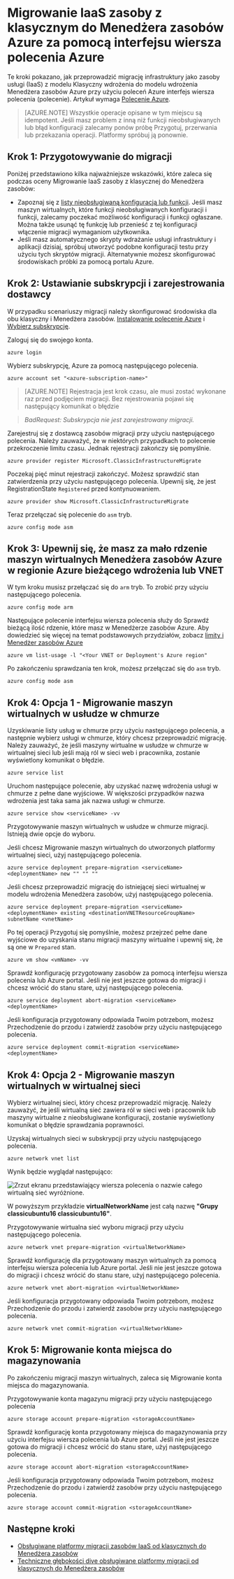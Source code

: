 <properties
    pageTitle="Migrowanie IaaS zasoby z klasycznym do Menedżera zasobów Azure za pomocą interfejsu wiersza polecenia Azure | Microsoft Azure"
    description="W tym artykule opisano za pośrednictwem obsługiwane platformy migracji zasobów, od klasycznych do Menedżera zasobów Azure za pomocą interfejsu wiersza polecenia Azure"
    services="virtual-machines-linux"
    documentationCenter=""
    authors="cynthn"
    manager="timlt"
    editor=""
    tags="azure-resource-manager"/>

<tags
    ms.service="virtual-machines-linux"
    ms.workload="infrastructure-services"
    ms.tgt_pltfrm="vm-linux"
    ms.devlang="na"
    ms.topic="article"
    ms.date="07/19/2016"
    ms.author="cynthn"/>

# <a name="migrate-iaas-resources-from-classic-to-azure-resource-manager-by-using-azure-cli"></a>Migrowanie IaaS zasoby z klasycznym do Menedżera zasobów Azure za pomocą interfejsu wiersza polecenia Azure

Te kroki pokazano, jak przeprowadzić migrację infrastruktury jako zasoby usługi (IaaS) z modelu Klasyczny wdrożenia do modelu wdrożenia Menedżera zasobów Azure przy użyciu poleceń Azure interfejs wiersza polecenia (polecenie). Artykuł wymaga [Polecenie Azure](../xplat-cli-install.md).

>[AZURE.NOTE] Wszystkie operacje opisane w tym miejscu są idempotent. Jeśli masz problem z inną niż funkcji nieobsługiwanych lub błąd konfiguracji zalecamy ponów próbę Przygotuj, przerwania lub przekazania operacji. Platformy spróbuj ją ponownie.

## <a name="step-1-prepare-for-migration"></a>Krok 1: Przygotowywanie do migracji

Poniżej przedstawiono kilka najważniejsze wskazówki, które zaleca się podczas oceny Migrowanie IaaS zasoby z klasycznej do Menedżera zasobów:

- Zapoznaj się z [listy nieobsługiwaną konfiguracją lub funkcji](virtual-machines-windows-migration-classic-resource-manager.md). Jeśli masz maszyn wirtualnych, które funkcji nieobsługiwanych konfiguracji i funkcji, zalecamy poczekać możliwość konfiguracji i funkcji ogłaszane. Można także usunąć tę funkcję lub przenieść z tej konfiguracji włączenie migracji wymaganiom użytkownika.
-   Jeśli masz automatycznego skrypty wdrażanie usługi infrastruktury i aplikacji dzisiaj, spróbuj utworzyć podobne konfiguracji testu przy użyciu tych skryptów migracji. Alternatywnie możesz skonfigurować środowiskach próbki za pomocą portalu Azure.

## <a name="step-2-set-your-subscription-and-register-the-provider"></a>Krok 2: Ustawianie subskrypcji i zarejestrowania dostawcy

W przypadku scenariuszy migracji należy skonfigurować środowiska dla obu klasyczny i Menedżera zasobów. [Instalowanie polecenie Azure](../xplat-cli-install.md) i [Wybierz subskrypcję](../xplat-cli-connect.md).

Zaloguj się do swojego konta.
    
    azure login

Wybierz subskrypcję, Azure za pomocą następującego polecenia.

    azure account set "<azure-subscription-name>"

>[AZURE.NOTE] Rejestracja jest krok czasu, ale musi zostać wykonane raz przed podjęciem migracji. Bez rejestrowania pojawi się następujący komunikat o błędzie 

>   *BadRequest: Subskrypcja nie jest zarejestrowany migracji.* 

Zarejestruj się z dostawcą zasobów migracji przy użyciu następującego polecenia. Należy zauważyć, że w niektórych przypadkach to polecenie przekroczenie limitu czasu. Jednak rejestracji zakończy się pomyślnie.

    azure provider register Microsoft.ClassicInfrastructureMigrate

Poczekaj pięć minut rejestracji zakończyć. Możesz sprawdzić stan zatwierdzenia przy użyciu następującego polecenia. Upewnij się, że jest RegistrationState `Registered` przed kontynuowaniem.

    azure provider show Microsoft.ClassicInfrastructureMigrate

Teraz przełączać się polecenie do `asm` tryb.

    azure config mode asm

## <a name="step-3-make-sure-you-have-enough-azure-resource-manager-virtual-machine-cores-in-the-azure-region-of-your-current-deployment-or-vnet"></a>Krok 3: Upewnij się, że masz za mało rdzenie maszyn wirtualnych Menedżera zasobów Azure w regionie Azure bieżącego wdrożenia lub VNET

W tym kroku musisz przełączać się do `arm` tryb. To zrobić przy użyciu następującego polecenia.

```
azure config mode arm
```

Następujące polecenie interfejsu wiersza polecenia służy do Sprawdź bieżącą ilość rdzenie, które masz w Menedżerze zasobów Azure. Aby dowiedzieć się więcej na temat podstawowych przydziałów, zobacz [limity i Menedżer zasobów Azure](../articles/azure-subscription-service-limits.md#limits-and-the-azure-resource-manager)

```
azure vm list-usage -l "<Your VNET or Deployment's Azure region"
```

Po zakończeniu sprawdzania ten krok, możesz przełączać się do `asm` tryb.

    azure config mode asm


## <a name="step-4-option-1---migrate-virtual-machines-in-a-cloud-service"></a>Krok 4: Opcja 1 - Migrowanie maszyn wirtualnych w usłudze w chmurze 

Uzyskiwanie listy usług w chmurze przy użyciu następującego polecenia, a następnie wybierz usługi w chmurze, który chcesz przeprowadzić migrację. Należy zauważyć, że jeśli maszyny wirtualne w usłudze w chmurze w wirtualnej sieci lub jeśli mają ról w sieci web i pracownika, zostanie wyświetlony komunikat o błędzie.

    azure service list

Uruchom następujące polecenie, aby uzyskać nazwę wdrożenia usługi w chmurze z pełne dane wyjściowe. W większości przypadków nazwa wdrożenia jest taka sama jak nazwa usługi w chmurze.

    azure service show <serviceName> -vv

Przygotowywanie maszyn wirtualnych w usłudze w chmurze migracji. Istnieją dwie opcje do wyboru.

Jeśli chcesz Migrowanie maszyn wirtualnych do utworzonych platformy wirtualnej sieci, użyj następującego polecenia.

    azure service deployment prepare-migration <serviceName> <deploymentName> new "" "" ""

Jeśli chcesz przeprowadzić migrację do istniejącej sieci wirtualnej w modelu wdrożenia Menedżera zasobów, użyj następującego polecenia.

    azure service deployment prepare-migration <serviceName> <deploymentName> existing <destinationVNETResourceGroupName> subnetName <vnetName>

Po tej operacji Przygotuj się pomyślnie, możesz przejrzeć pełne dane wyjściowe do uzyskania stanu migracji maszyny wirtualne i upewnij się, że są one w `Prepared` stan.

    azure vm show <vmName> -vv

Sprawdź konfigurację przygotowany zasobów za pomocą interfejsu wiersza polecenia lub Azure portal. Jeśli nie jest jeszcze gotowa do migracji i chcesz wrócić do stanu stare, użyj następującego polecenia.

    azure service deployment abort-migration <serviceName> <deploymentName>

Jeśli konfiguracja przygotowany odpowiada Twoim potrzebom, możesz Przechodzenie do przodu i zatwierdź zasobów przy użyciu następującego polecenia.

    azure service deployment commit-migration <serviceName> <deploymentName>


    
## <a name="step-4-option-2----migrate-virtual-machines-in-a-virtual-network"></a>Krok 4: Opcja 2 - Migrowanie maszyn wirtualnych w wirtualnej sieci

Wybierz wirtualnej sieci, który chcesz przeprowadzić migrację. Należy zauważyć, że jeśli wirtualną sieć zawiera ról w sieci web i pracownik lub maszyny wirtualne z nieobsługiwane konfiguracji, zostanie wyświetlony komunikat o błędzie sprawdzania poprawności.

Uzyskaj wirtualnych sieci w subskrypcji przy użyciu następującego polecenia.

    azure network vnet list
    
Wynik będzie wyglądał następująco:

![Zrzut ekranu przedstawiający wiersza polecenia o nazwie całego wirtualną sieć wyróżnione.](./media/virtual-machines-linux-cli-migration-classic-resource-manager/vnet.png)

W powyższym przykładzie **virtualNetworkName** jest całą nazwę **"Grupy classicubuntu16 classicubuntu16"**.

Przygotowywanie wirtualna sieć wyboru migracji przy użyciu następującego polecenia.

    azure network vnet prepare-migration <virtualNetworkName>

Sprawdź konfigurację dla przygotowany maszyn wirtualnych za pomocą interfejsu wiersza polecenia lub Azure portal. Jeśli nie jest jeszcze gotowa do migracji i chcesz wrócić do stanu stare, użyj następującego polecenia.

    azure network vnet abort-migration <virtualNetworkName>

Jeśli konfiguracja przygotowany odpowiada Twoim potrzebom, możesz Przechodzenie do przodu i zatwierdź zasobów przy użyciu następującego polecenia.

    azure network vnet commit-migration <virtualNetworkName>

## <a name="step-5-migrate-a-storage-account"></a>Krok 5: Migrowanie konta miejsca do magazynowania

Po zakończeniu migracji maszyn wirtualnych, zaleca się Migrowanie konta miejsca do magazynowania.

Przygotowywanie konta magazynu migracji przy użyciu następującego polecenia

    azure storage account prepare-migration <storageAccountName>

Sprawdź konfigurację konta przygotowany miejsca do magazynowania przy użyciu interfejsu wiersza polecenia lub Azure portal. Jeśli nie jest jeszcze gotowa do migracji i chcesz wrócić do stanu stare, użyj następującego polecenia.

    azure storage account abort-migration <storageAccountName>

Jeśli konfiguracja przygotowany odpowiada Twoim potrzebom, możesz Przechodzenie do przodu i zatwierdź zasobów przy użyciu następującego polecenia.

    azure storage account commit-migration <storageAccountName>

## <a name="next-steps"></a>Następne kroki

- [Obsługiwane platformy migracji zasobów IaaS od klasycznych do Menedżera zasobów](virtual-machines-windows-migration-classic-resource-manager.md)
- [Techniczne głębokości dive obsługiwane platformy migracji od klasycznych do Menedżera zasobów](virtual-machines-windows-migration-classic-resource-manager-deep-dive.md)
